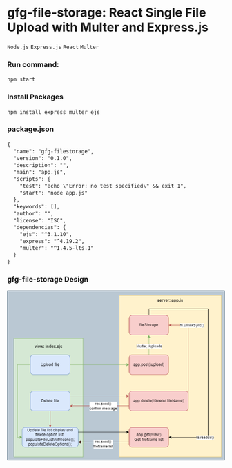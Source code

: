 # gfg-file-storage: React Single File Upload with Multer and Express.js
`Node.js` `Express.js` `React` `Multer`

### Run command: 
```
npm start
```
### Install Packages
```
npm install express multer ejs
```
### package.json
```
{
  "name": "gfg-filestorage",
  "version": "0.1.0",
  "description": "",
  "main": "app.js",
  "scripts": {
    "test": "echo \"Error: no test specified\" && exit 1",
    "start": "node app.js"
  },
  "keywords": [],
  "author": "",
  "license": "ISC",
  "dependencies": {
    "ejs": "^3.1.10",
    "express": "^4.19.2",
    "multer": "^1.4.5-lts.1"
  }
}
```
### gfg-file-storage Design
![gfg-file-storage](./images/gfg-file-storage.png "gfg-file-storage")
